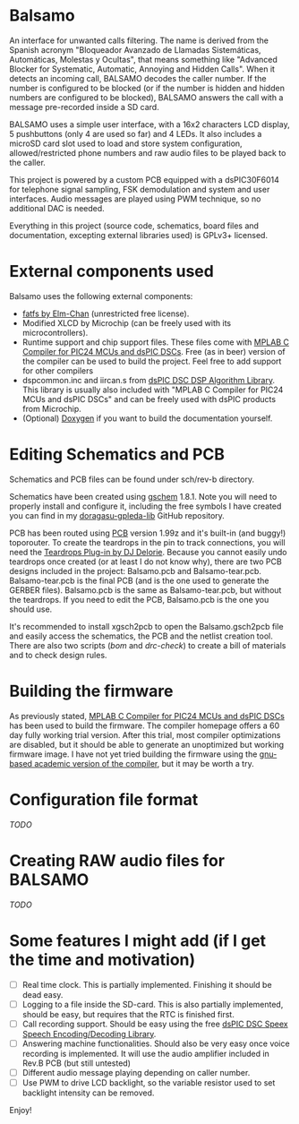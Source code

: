 Balsamo
=======

An interface for unwanted calls filtering. The name is derived from the Spanish acronym "Bloqueador Avanzado de Llamadas Sistemáticas, Automáticas, Molestas y Ocultas", that means something like "Advanced Blocker for Systematic, Automatic, Annoying and Hidden Calls". When it detects an incoming call, BALSAMO decodes the caller number. If the number is configured to be blocked (or if the number is hidden and hidden numbers are configured to be blocked), BALSAMO answers the call with a message pre-recorded inside a SD card.

BALSAMO uses a simple user interface, with a 16x2 characters LCD display, 5 pushbuttons (only 4 are used so far) and 4 LEDs. It also includes a microSD card slot used to load and store system configuration, allowed/restricted phone numbers and raw audio files to be played back to the caller.

This project is powered by a custom PCB equipped with a dsPIC30F6014 for telephone signal sampling, FSK demodulation and system and user interfaces. Audio messages are played using PWM technique, so no additional DAC is needed.

Everything in this project (source code, schematics, board files and documentation, excepting external libraries used) is GPLv3+ licensed.

External components used
========================

Balsamo uses the following external components:
- [fatfs by Elm-Chan](http://elm-chan.org/fsw/ff/00index_e.html) (unrestricted free license).
- Modified XLCD by Microchip (can be freely used with its microcontrollers).
- Runtime support and chip support files. These files come with [MPLAB C Compiler for PIC24 MCUs and dsPIC DSCs](http://www.microchip.com/stellent/idcplg?IdcService=SS_GET_PAGE&nodeId=1406&dDocName=en010065). Free (as in beer) version of the compiler can be used to build the project. Feel free to add support for other compilers
- dspcommon.inc and iircan.s from [dsPIC DSC DSP Algorithm Library](http://www.microchip.com/stellent/idcplg?IdcService=SS_GET_PAGE&nodeId=1406&dDocName=en023598). This library is usually also included with "MPLAB C Compiler for PIC24 MCUs and dsPIC DSCs" and can be freely used with dsPIC products from Microchip.
- (Optional) [Doxygen](http://www.stack.nl/~dimitri/doxygen/) if you want to build the documentation yourself.

Editing Schematics and PCB
==========================

Schematics and PCB files can be found under sch/rev-b directory.

Schematics have been created using [gschem](http://www.gpleda.org/) 1.8.1. Note you will need to properly install and configure it, including the free symbols I have created you can find in my [doragasu-gpleda-lib](https://github.com/doragasu/doragasu-gpleda-lib) GitHub repository.

PCB has been routed using [PCB](http://pcb.geda-project.org) version 1.99z and it's built-in (and buggy!) toporouter. To create the teardrops in the pin to track connections, you will need the [Teardrops Plug-in by DJ Delorie](http://www.delorie.com/pcb/teardrops/). Because you cannot easily undo teardrops once created (or at least I do not know why), there are two PCB designs included in the project: Balsamo.pcb and Balsamo-tear.pcb. Balsamo-tear.pcb is the final PCB (and is the one used to generate the GERBER files). Balsamo.pcb is the same as Balsamo-tear.pcb, but without the teardrops. If you need to edit the PCB, Balsamo.pcb is the one you should use.

It's recommended to install xgsch2pcb to open the Balsamo.gsch2pcb file and easily access the schematics, the PCB and the netlist creation tool. There are also two scripts (*bom* and *drc-check*) to create a bill of materials and to check design rules.

Building the firmware
=====================

As previously stated, [MPLAB C Compiler for PIC24 MCUs and dsPIC DSCs](http://www.microchip.com/stellent/idcplg?IdcService=SS_GET_PAGE&nodeId=1406&dDocName=en010065) has been used to build the firmware. The compiler homepage offers a 60 day fully working trial version. After this trial, most compiler optimizations are disabled, but it should be able to generate an unoptimized but working firmware image. I have not yet tried building the firmware using the [gnu-based academic version of the compiler](http://www.microchip.com/stellent/idcplg?IdcService=SS_GET_PAGE&nodeId=1406&dDocName=en536656), but it may be worth a try.

Configuration file format
=========================

*TODO*

Creating RAW audio files for BALSAMO
====================================

*TODO*

Some features I might add (if I get the time and motivation)
============================================================

- [ ] Real time clock. This is partially implemented. Finishing it should be dead easy.
- [ ] Logging to a file inside the SD-card. This is also partially implemented, should be easy, but requires that the RTC is finished first.
- [ ] Call recording support. Should be easy using the free [dsPIC DSC Speex Speech Encoding/Decoding Library](http://www.microchip.com/stellent/idcplg?IdcService=SS_GET_PAGE&nodeId=1406&dDocName=en023610).
- [ ] Answering machine functionalities. Should also be very easy once voice recording is implemented. It will use the audio amplifier included in Rev.B PCB (but still untested) 
- [ ] Different audio message playing depending on caller number.
- [ ] Use PWM to drive LCD backlight, so the variable resistor used to set backlight intensity can be removed.

Enjoy!
